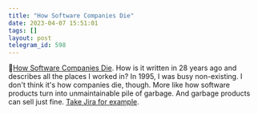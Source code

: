```yaml
---
title: "How Software Companies Die"
date: 2023-04-07 15:51:01
tags: []
layout: post
telegram_id: 598
---
```


📝[How Software Companies Die](https://homepages.uc.edu/~thomam/Articles/HowSoftwareCompaniesDie.pdf). How is it written in 28 years ago and describes all the places I worked in? In 1995, I was busy non-existing. I don't think it's how companies die, though. More like how software products turn into unmaintainable pile of garbage. And garbage products can sell just fine. [Take Jira for example](https://t.me/itgram_channel/562).
